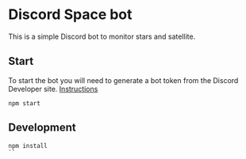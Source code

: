 # Discord Space bot 

This is a simple Discord bot to monitor stars and satellite.

## Start

To start the bot you will need to generate a bot token from the Discord Developer site. [Instructions](https://discordpy.readthedocs.io/en/latest/discord.html)

```
npm start
```

## Development

```
npm install 
``
